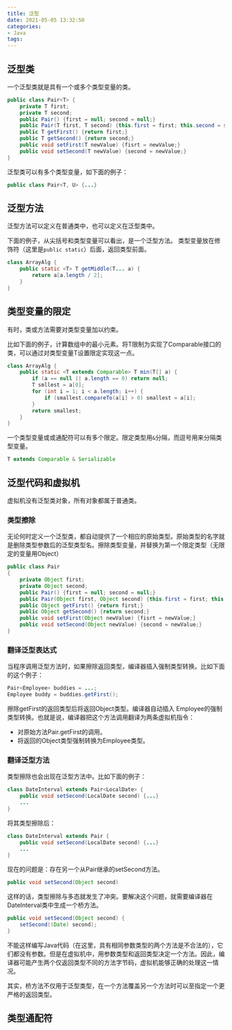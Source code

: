 ```yaml
---
title: 泛型
date: 2021-05-05 13:32:50
categories: 
- Java
tags:
---
```


## 泛型类

一个泛型类就是具有一个或多个类型变量的类。
```java
public class Pair<T> {
	private T first;
	private T second;
	public Pair() {first = null; second = null;}
	public Pair(T first, T second) {this.first = first; this.second = second;}
	public T getFirst() {return first;}
	public T getSecond() {return second;}
	public void setFirst(T newValue) {fisrt = newValue;}
	public void setSecond(T newValue) {second = newValue;}
}
```

泛型类可以有多个类型变量，如下面的例子：
```java
public class Pair<T, U> {...}
```

## 泛型方法
泛型方法可以定义在普通类中，也可以定义在泛型类中。

下面的例子，从尖括号和类型变量可以看出，是一个泛型方法。 类型变量放在修饰符（这里是`public static`）后面，返回类型前面。

```java
class ArrayAlg {
	public static <T> T getMiddle(T... a) {
		return a[a.length / 2];
	}
}
```

## 类型变量的限定
有时，类或方法需要对类型变量加以约束。

比如下面的例子，计算数组中的最小元素。将T限制为实现了Comparable接口的类，可以通过对类型变量T设置限定实现这一点。
```java
class ArrayAlg {
	public static <T extends Comparable> T min(T[] a) {
		if (a == null || a.length == 0) return null;
		T smllest = a[0];
		for (int i = 1; i < a.length; i++) {
			if (smallest.compareTo(a[i] > 0) smallest = a[i];
		}
		return smallest;
	}
}
```
一个类型变量或或通配符可以有多个限定。限定类型用`&`分隔，而逗号用来分隔类型变量。
```java
T extends Comparable & Serializable
```

## 泛型代码和虚拟机
虚拟机没有泛型类对象，所有对象都属于普通类。

### 类型擦除
无论何时定义一个泛型类，都自动提供了一个相应的原始类型。原始类型的名字就是删除类型参数后的泛型类型名。擦除类型变量，并替换为第一个限定类型（无限定的变量用Object）
```java
public class Pair
{
	private Object first;
	private Object second;
	public Pair() {first = null; second = null;}
	public Pair(Object first, Object second) {this.first = first; this.second = second;}
	public Object getFirst() {return first;}
	public Object getSecond() {return second;}
	public void setFirst(Object newValue) {fisrt = newValue;}
	public void setSecond(Object newValue) {second = newValue;}
}
```

### 翻译泛型表达式
当程序调用泛型方法时，如果擦除返回类型，编译器插入强制类型转换。比如下面的这个例子：
```java
Pair<Employee> buddies = ...;
Employee buddy = buddies.getFirst();
```
擦除getFirst的返回类型后将返回Object类型。编译器自动插入 Employee的强制类型转换。也就是说，编译器把这个方法调用翻译为两条虚拟机指令：
+ 对原始方法Pair.getFirst的调用。
+ 将返回的Object类型强制转换为Employee类型。

### 翻译泛型方法
类型擦除也会出现在泛型方法中。比如下面的例子：

```java
class DateInterval extends Pair<LocalDate> {
	public void setSecond(LocalDate second) {...}
	...
}
```
将其类型擦除后：
```java
class DateInterval extends Pair {
	public void setSecond(LocalDate second) {...}
	...
}
```
现在的问题是：存在另一个从Pair继承的setSecond方法。
```java
public void setSecond(Object second)
```
这样的话，类型擦除与多态就发生了冲突。要解决这个问题，就需要编译器在DateInterval类中生成一个桥方法。
```java
public void setSecond(Object second) {
	setSecond((Date) second);
}
```
不能这样编写Java代码（在这里，具有相同参数类型的两个方法是不合法的），它们都没有参数。但是在虚拟机中，用参数类型和返回类型决定一个方法。因此，编译器可能产生两个仅返回类型不同的方法字节码，虚拟机能够正确的处理这一情况。

其实，桥方法不仅用于泛型类型，在一个方法覆盖另一个方法时可以至指定一个更严格的返回类型。

## 类型通配符

